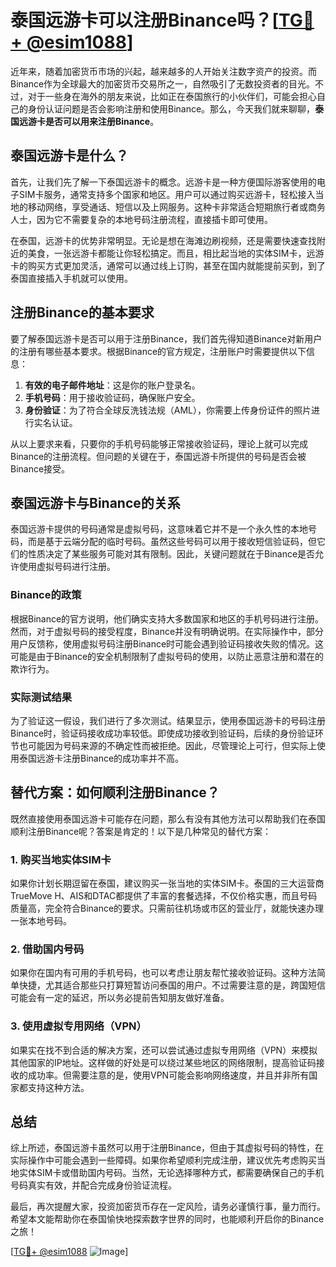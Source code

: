 # 泰国远游卡可以注册Binance吗？[[TG💪+ @esim1088](https://t.me/s/esim1088)]

近年来，随着加密货币市场的兴起，越来越多的人开始关注数字资产的投资。而Binance作为全球最大的加密货币交易所之一，自然吸引了无数投资者的目光。不过，对于一些身在海外的朋友来说，比如正在泰国旅行的小伙伴们，可能会担心自己的身份认证问题是否会影响注册和使用Binance。那么，今天我们就来聊聊，**泰国远游卡是否可以用来注册Binance**。

## 泰国远游卡是什么？

首先，让我们先了解一下泰国远游卡的概念。远游卡是一种方便国际游客使用的电子SIM卡服务，通常支持多个国家和地区。用户可以通过购买远游卡，轻松接入当地的移动网络，享受通话、短信以及上网服务。这种卡非常适合短期旅行者或商务人士，因为它不需要复杂的本地号码注册流程，直接插卡即可使用。

在泰国，远游卡的优势非常明显。无论是想在海滩边刷视频，还是需要快速查找附近的美食，一张远游卡都能让你轻松搞定。而且，相比起当地的实体SIM卡，远游卡的购买方式更加灵活，通常可以通过线上订购，甚至在国内就能提前买到，到了泰国直接插入手机就可以使用。

## 注册Binance的基本要求

要了解泰国远游卡是否可以用于注册Binance，我们首先得知道Binance对新用户的注册有哪些基本要求。根据Binance的官方规定，注册账户时需要提供以下信息：

1. **有效的电子邮件地址**：这是你的账户登录名。
2. **手机号码**：用于接收验证码，确保账户安全。
3. **身份验证**：为了符合全球反洗钱法规（AML），你需要上传身份证件的照片进行实名认证。

从以上要求来看，只要你的手机号码能够正常接收验证码，理论上就可以完成Binance的注册流程。但问题的关键在于，泰国远游卡所提供的号码是否会被Binance接受。

## 泰国远游卡与Binance的关系

泰国远游卡提供的号码通常是虚拟号码，这意味着它并不是一个永久性的本地号码，而是基于云端分配的临时号码。虽然这些号码可以用于接收短信验证码，但它们的性质决定了某些服务可能对其有限制。因此，关键问题就在于Binance是否允许使用虚拟号码进行注册。

### Binance的政策

根据Binance的官方说明，他们确实支持大多数国家和地区的手机号码进行注册。然而，对于虚拟号码的接受程度，Binance并没有明确说明。在实际操作中，部分用户反馈称，使用虚拟号码注册Binance时可能会遇到验证码接收失败的情况。这可能是由于Binance的安全机制限制了虚拟号码的使用，以防止恶意注册和潜在的欺诈行为。

### 实际测试结果

为了验证这一假设，我们进行了多次测试。结果显示，使用泰国远游卡的号码注册Binance时，验证码接收成功率较低。即使成功接收到验证码，后续的身份验证环节也可能因为号码来源的不确定性而被拒绝。因此，尽管理论上可行，但实际上使用泰国远游卡注册Binance的成功率并不高。

## 替代方案：如何顺利注册Binance？

既然直接使用泰国远游卡可能存在问题，那么有没有其他方法可以帮助我们在泰国顺利注册Binance呢？答案是肯定的！以下是几种常见的替代方案：

### 1. 购买当地实体SIM卡

如果你计划长期逗留在泰国，建议购买一张当地的实体SIM卡。泰国的三大运营商TrueMove H、AIS和DTAC都提供了丰富的套餐选择，不仅价格实惠，而且号码质量高，完全符合Binance的要求。只需前往机场或市区的营业厅，就能快速办理一张本地号码。

### 2. 借助国内号码

如果你在国内有可用的手机号码，也可以考虑让朋友帮忙接收验证码。这种方法简单快捷，尤其适合那些只打算短暂访问泰国的用户。不过需要注意的是，跨国短信可能会有一定的延迟，所以务必提前告知朋友做好准备。

### 3. 使用虚拟专用网络（VPN）

如果实在找不到合适的解决方案，还可以尝试通过虚拟专用网络（VPN）来模拟其他国家的IP地址。这样做的好处是可以绕过某些地区的网络限制，提高验证码接收的成功率。但需要注意的是，使用VPN可能会影响网络速度，并且并非所有国家都支持这种方法。

## 总结

综上所述，泰国远游卡虽然可以用于注册Binance，但由于其虚拟号码的特性，在实际操作中可能会遇到一些障碍。如果你希望顺利完成注册，建议优先考虑购买当地实体SIM卡或借助国内号码。当然，无论选择哪种方式，都需要确保自己的手机号码真实有效，并配合完成身份验证流程。

最后，再次提醒大家，投资加密货币存在一定风险，请务必谨慎行事，量力而行。希望本文能帮助你在泰国愉快地探索数字世界的同时，也能顺利开启你的Binance之旅！

[[TG💪+ @esim1088](https://t.me/s/esim1088) ![Image](https://i.postimg.cc/4NQfJmqS/Snipaste-2025-05-13-00-14-12.png)]